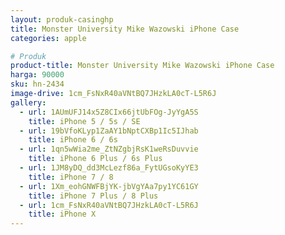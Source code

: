 ```yaml
---
layout: produk-casinghp
title: Monster University Mike Wazowski iPhone Case
categories: apple

# Produk
product-title: Monster University Mike Wazowski iPhone Case
harga: 90000
sku: hn-2434
image-drive: 1cm_FsNxR40aVNtBQ7JHzkLA0cT-L5R6J
gallery:
  - url: 1AUmUFJ14x5Z8CIx66jtUbFOg-JyYgA5S
    title: iPhone 5 / 5s / SE
  - url: 19bVfoKLyp1ZaAY1bNptCXBp1Ic5IJhab
    title: iPhone 6 / 6s
  - url: 1qn5wWia2me_ZtNZgbjRsK1weRsDuvvie
    title: iPhone 6 Plus / 6s Plus
  - url: 1JM8yDQ_dd3McLezf86a_FytUGsoKyYE3
    title: iPhone 7 / 8
  - url: 1Xm_eohGNWFBjYK-jbVgYAa7py1YC61GY
    title: iPhone 7 Plus / 8 Plus
  - url: 1cm_FsNxR40aVNtBQ7JHzkLA0cT-L5R6J
    title: iPhone X
---
```


